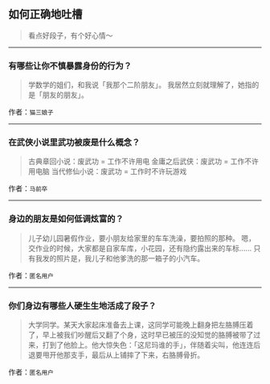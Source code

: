 ## 如何正确地吐槽

> 看点好段子，有个好心情～


 
---

### 有哪些让你不慎暴露身份的行为？

> 学数学的姐们，和我说「我那个二阶朋友」。
> 我居然立刻就理解了，她指的是「朋友的朋友」。


作者：`猫三娘子`

---

### 在武侠小说里武功被废是什么概念？

> 古典章回小说：废武功 = 工作不许用电
> 金庸之后武侠：废武功 = 工作不许用电脑
> 当代修仙小说：废武功 = 工作时不许玩游戏


作者：`马前卒`

---

### 身边的朋友是如何低调炫富的？

> 儿子幼儿园暑假作业，要小朋友给家里的车车洗澡，要拍照的那种。
> 嗯，交作业的时候，大家都是自家车库，小花园，还有隐约露出来的车标……
> 只有我发的照片是，我儿子和他爹洗的那一箱子的小汽车。


作者：`匿名用户`

---

### 你们身边有哪些人硬生生地活成了段子？

> 大学同学。某天大家起床准备去上课，这同学可能晚上翻身把左胳膊压着了，早上被我们吵醒后又翻了个身，这时早已被压的没知觉的胳膊被带了过来，打到了他脸上。他大惊失色：「这尼玛谁的手」，伴随着尖叫，他连连后退要甩开他那支手，最后从上铺摔了下来，右胳膊骨折。


作者：`匿名用户`